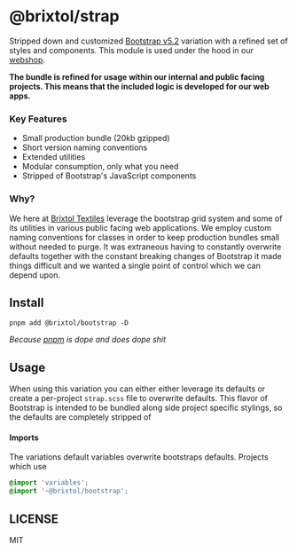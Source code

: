 # @brixtol/strap

Stripped down and customized [Bootstrap v5.2](https://getbootstrap.com/) variation with a refined set of styles and components. This module is used under the hood in our [webshop](https://brixtoltextiles.com).

**The bundle is refined for usage within our internal and public facing projects. This means that the included logic is developed for our web apps.**

### Key Features

- Small production bundle (20kb gzipped)
- Short version naming conventions
- Extended utilities
- Modular consumption, only what you need
- Stripped of Bootstrap's JavaScript components

### Why?

We here at [Brixtol Textiles](https://github.com/brixtol) leverage the bootstrap grid system and some of its utilities in various public facing web applications. We employ custom naming conventions for classes in order to keep production bundles small without needed to purge. It was extraneous having to constantly overwrite defaults together with the constant breaking changes of Bootstrap it made things difficult and we wanted a single point of control which we can depend upon.

## Install

```cli
pnpm add @brixtol/bootstrap -D
```

_Because [pnpm](https://pnpm.js.org/en/cli/install) is dope and does dope shit_

## Usage

When using this variation you can either either leverage its defaults or create a per-project `strap.scss` file to overwrite defaults. This flavor of Bootstrap is intended to be bundled along side project specific stylings, so the defaults are completely stripped of

#### Imports

The variations default variables overwrite bootstraps defaults. Projects which use

```scss
@import 'variables';
@import '~@brixtol/bootstrap';
```

## LICENSE

MIT

